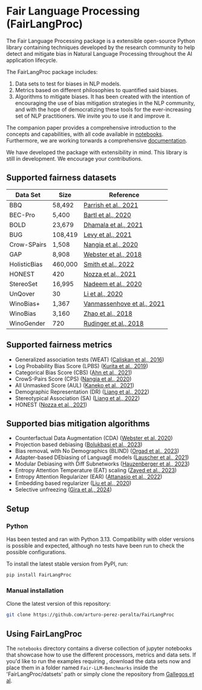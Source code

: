 # Fair Language Processing (FairLangProc)

The Fair Language Processing package is a extensible open-source Python library containing techniques developed by the
research community to help detect and mitigate bias in Natural Language Processing throughout the AI application lifecycle.

The FairLangProc package includes:
1) Data sets to test for biases in NLP models.
2) Metrics based on different philosophies to quantified said biases. 
3) Algorithms to mitigate biases.
It has been created with the intention of encouraging the use of bias mitigation strategies in the NLP community, and with the hope of democratizing these tools for the ever-increasing set of NLP practitioners. We invite you to use it and improve it.

The companion paper provides a comprehensive introduction to the concepts and capabilities, with all code available in [notebooks](./notebooks). Furthermore, we are working torwards a comprehensive [documentation](https://fairlangproc.readthedocs.io/en/latest/).

We have developed the package with extensibility in mind. This library is still in development. We encourage your contributions.

## Supported fairness datasets

| Data Set       | Size     | Reference |
|----------------|----------|-----------|
| BBQ            | 58,492   | [Parrish et al., 2021](https://arxiv.org/abs/2110.08193) |
| BEC-Pro        | 5,400    | [Bartl et al., 2020](https://arxiv.org/abs/2010.14534) |
| BOLD           | 23,679   | [Dhamala et al., 2021](https://doi.org/10.1145/3442188.3445924) |
| BUG            | 108,419  | [Levy et al., 2021](https://arxiv.org/abs/2109.03858) |
| Crow-SPairs    | 1,508    | [Nangia et al., 2020](https://aclanthology.org/2020.emnlp-main.154/) |
| GAP            | 8,908    | [Webster et al., 2018](https://aclanthology.org/Q18-1029) |
| HolisticBias   | 460,000  | [Smith et al., 2022](https://arxiv.org/abs/2205.09209) |
| HONEST         | 420      | [Nozza et al., 2021](https://aclanthology.org/2021.naacl-main.191/) |
| StereoSet      | 16,995   | [Nadeem et al., 2020](https://arxiv.org/abs/2004.09456) |
| UnQover        | 30       | [Li et al., 2020](https://arxiv.org/abs/2010.02428) |
| WinoBias+      | 1,367    | [Vanmassenhove et al., 2021](https://arxiv.org/abs/2109.06105) |
| WinoBias       | 3,160    | [Zhao et al., 2018](https://arxiv.org/abs/1804.06876) |
| WinoGender     | 720      | [Rudinger et al., 2018](https://arxiv.org/abs/1804.09301) |

## Supported fairness metrics

* Generalized association tests (WEAT) ([Caliskan et al., 2016](https://arxiv.org/abs/1608.07187))
* Log Probability Bias Score (LPBS) ([Kurita et al., 2019](https://arxiv.org/abs/1906.07337))
* Categorical Bias Score (CBS) ([Ahn et al., 2021](https://aclanthology.org/2021.emnlp-main.42/))
* CrowS-Pairs Score (CPS) ([Nangia et al., 2020](https://aclanthology.org/2020.emnlp-main.154/))
* All Unmasked Score (AUL) ([Kaneko et al., 2021](https://arxiv.org/abs/2104.07496))
* Demographic Representation (DR) ([Liang et al., 2022](https://arxiv.org/abs/2211.09110))
* Stereotypical Association (SA) ([Liang et al., 2022](https://arxiv.org/abs/2211.09110))
* HONEST ([Nozza et al., 2021](https://aclanthology.org/2021.naacl-main.191/))

## Supported bias mitigation algorithms

* Counterfactual Data Augmentation (CDA) ([Webster et al. 2020](https://arxiv.org/abs/2010.06032))
* Projection based debiasing ([Bolukbasi et al., 2023](https://arxiv.org/abs/1607.06520))
* Bias removaL wIth No Demographics (BLIND) ([Orgad et al., 2023](https://aclanthology.org/2023.acl-long.490/))
* Adapter-based DEbiasing of LanguagE models ([Lauscher et al., 2021](https://arxiv.org/abs/2109.03646))
* Modular Debiasing with Diff Subnetworks ([Hauzenberger et al., 2023](https://aclanthology.org/2023.findings-acl.386/))
* Entropy Attention Temperature (EAT) scaling ([Zayed et al., 2023](https://arxiv.org/abs/2305.13088))
* Entropy Attention Regularizer (EAR) ([Attanasio et al., 2022](https://arxiv.org/abs/2203.09192))
* Embedding based regularizer ([Liu et al., 2020](https://arxiv.org/abs/1910.10486))
* Selective unfreezing ([Gira et al., 2024](https://aclanthology.org/2022.ltedi-1.8/))

## Setup

### Python

Has been tested and ran with Python 3.13. Compatibility with older versions is possible and expected, although no tests have been run to check the possible configurations.

To install the latest stable version from PyPI, run:

```bash
pip install FairLangProc
```

### Manual installation

Clone the latest version of this repository:

```bash
git clone https://github.com/arturo-perez-peralta/FairLangProc
```

## Using FairLangProc

The `notebooks` directory contains a diverse collection of jupyter notebooks that showcase how to use the different processors, metrics and data sets. If you'd like to run the examples requiring , download the data sets now and place them in a folder named `Fair-LLM-Benchmarks` inside the 'FairLangProc/datsets' path or simply clone the repository from [Gallegos et al](https://github.com/i-gallegos/Fair-LLM-Benchmark).
